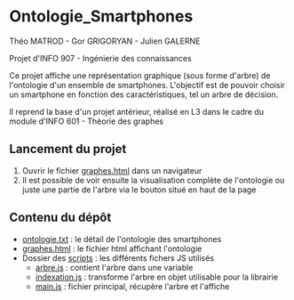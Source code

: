 # Ontologie_Smartphones
Théo MATROD - Gor GRIGORYAN - Julien GALERNE

Projet d'INFO 907 - Ingénierie des connaissances

Ce projet affiche une représentation graphique (sous forme d'arbre) de l'ontologie d'un ensemble de smartphones. L'objectif est de pouvoir choisir un smartphone en fonction des caractéristiques, tel un arbre de décision.

Il reprend la base d'un projet antérieur, réalisé en L3 dans le cadre du module d'INFO 601 - Théorie des graphes

## Lancement du projet
1. Ouvrir le fichier [graphes.html](./graphes.html) dans un navigateur
2. Il est possible de voir ensuite la visualisation complète de l'ontologie ou juste une partie de l'arbre via le bouton situé en haut de la page

## Contenu du dépôt
- [ontologie.txt](./ontologie.txt) : le détail de l'ontologie des smartphones
- [graphes.html](./graphes.html) : le fichier html affichant l'ontologie
- Dossier des [scripts](./script/) : les différents fichers JS utilisés
    - [arbre.js](./script/arbre.js) : contient l'arbre dans une variable
    - [indexation.js](./script/indexation.js) : transforme l'arbre en objet utilisable pour la librairie
    - [main.js](./script/main.js) : fichier principal, récupère l'arbre et l'affiche